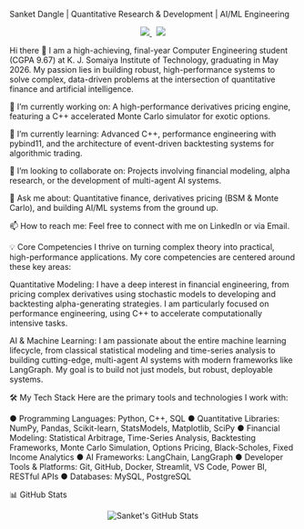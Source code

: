 Sanket Dangle | Quantitative Research & Development | AI/ML Engineering
<p align="center"> <a href="https://www.google.com/search?q=https://www.linkedin.com/in/sanketdangle/"> <img src="https://www.google.com/search?q=https://img.shields.io/badge/LinkedIn-0077B5%3Fstyle%3Dfor-the-badge%26logo%3Dlinkedin%26logoColor%3Dwhite" /> </a> &nbsp; <a href="mailto:sanket1537@gmail.com"> <img src="https://www.google.com/search?q=https://img.shields.io/badge/Email-D14836%3Fstyle%3Dfor-the-badge%26logo%3Dgmail%26logoColor%3Dwhite" /> </a> </p>

Hi there 👋
I am a high-achieving, final-year Computer Engineering student (CGPA 9.67) at K. J. Somaiya Institute of Technology, graduating in May 2026. My passion lies in building robust, high-performance systems to solve complex, data-driven problems at the intersection of quantitative finance and artificial intelligence.

🔭 I’m currently working on: A high-performance derivatives pricing engine, featuring a C++ accelerated Monte Carlo simulator for exotic options.

🌱 I’m currently learning: Advanced C++, performance engineering with pybind11, and the architecture of event-driven backtesting systems for algorithmic trading.

👯 I’m looking to collaborate on: Projects involving financial modeling, alpha research, or the development of multi-agent AI systems.

💬 Ask me about: Quantitative finance, derivatives pricing (BSM & Monte Carlo), and building AI/ML systems from the ground up.

📫 How to reach me: Feel free to connect with me on LinkedIn or via Email.

💡 Core Competencies
I thrive on turning complex theory into practical, high-performance applications. My core competencies are centered around these key areas:

Quantitative Modeling: I have a deep interest in financial engineering, from pricing complex derivatives using stochastic models to developing and backtesting alpha-generating strategies. I am particularly focused on performance engineering, using C++ to accelerate computationally intensive tasks.

AI & Machine Learning: I am passionate about the entire machine learning lifecycle, from classical statistical modeling and time-series analysis to building cutting-edge, multi-agent AI systems with modern frameworks like LangGraph. My goal is to build not just models, but robust, deployable systems.

🛠️ My Tech Stack
Here are the primary tools and technologies I work with:

● Programming Languages: Python, C++, SQL
● Quantitative Libraries: NumPy, Pandas, Scikit-learn, StatsModels, Matplotlib, SciPy
● Financial Modeling: Statistical Arbitrage, Time-Series Analysis, Backtesting Frameworks, Monte Carlo Simulation, Options Pricing, Black-Scholes, Fixed Income Analytics
● AI Frameworks: LangChain, LangGraph
● Developer Tools & Platforms: Git, GitHub, Docker, Streamlit, VS Code, Power BI, RESTful APIs
● Databases: MySQL, PostgreSQL

📊 GitHub Stats
<p align="center"> <img src="https://www.google.com/search?q=https://github-readme-stats.vercel.app/api%3Fusername%3Dshanks1911%26show_icons%3Dtrue%26theme%3Ddracula%26count_private%3Dtrue" alt="Sanket's GitHub Stats" /> </p>
